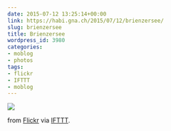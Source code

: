 ```yaml
---
date: 2015-07-12 13:25:14+00:00
link: https://habi.gna.ch/2015/07/12/brienzersee/
slug: brienzersee
title: Brienzersee
wordpress_id: 3980
categories:
- moblog
- photos
tags:
- flickr
- IFTTT
- moblog
---
```


![](http://ift.tt/1TtHScF)  

  

from [Flickr](http://flic.kr/p/vUHGW8) via [IFTTT](http://ift.tt/1c4nCfM).
